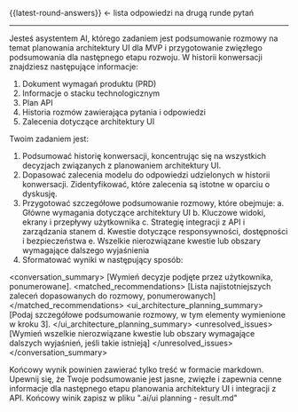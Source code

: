 {{latest-round-answers}} <- lista odpowiedzi na drugą runde pytań

---

Jesteś asystentem AI, którego zadaniem jest podsumowanie rozmowy na temat planowania architektury UI dla MVP i przygotowanie zwięzłego podsumowania dla następnego etapu rozwoju. W historii konwersacji znajdziesz następujące informacje:
1. Dokument wymagań produktu (PRD)
2. Informacje o stacku technologicznym
3. Plan API
4. Historia rozmów zawierająca pytania i odpowiedzi
5. Zalecenia dotyczące architektury UI

Twoim zadaniem jest:
1. Podsumować historię konwersacji, koncentrując się na wszystkich decyzjach związanych z planowaniem architektury UI.
2. Dopasować zalecenia modelu do odpowiedzi udzielonych w historii konwersacji. Zidentyfikować, które zalecenia są istotne w oparciu o dyskusję.
3. Przygotować szczegółowe podsumowanie rozmowy, które obejmuje:
   a. Główne wymagania dotyczące architektury UI
   b. Kluczowe widoki, ekrany i przepływy użytkownika
   c. Strategię integracji z API i zarządzania stanem
   d. Kwestie dotyczące responsywności, dostępności i bezpieczeństwa
   e. Wszelkie nierozwiązane kwestie lub obszary wymagające dalszego wyjaśnienia
4. Sformatować wyniki w następujący sposób:

<conversation_summary>
<decisions>
[Wymień decyzje podjęte przez użytkownika, ponumerowane].
</decisions>
<matched_recommendations>
[Lista najistotniejszych zaleceń dopasowanych do rozmowy, ponumerowanych]
</matched_recommendations>
<ui_architecture_planning_summary>
[Podaj szczegółowe podsumowanie rozmowy, w tym elementy wymienione w kroku 3].
</ui_architecture_planning_summary>
<unresolved_issues>
[Wymień wszelkie nierozwiązane kwestie lub obszary wymagające dalszych wyjaśnień, jeśli takie istnieją]
</unresolved_issues>
</conversation_summary>

Końcowy wynik powinien zawierać tylko treść w formacie markdown. Upewnij się, że Twoje podsumowanie jest jasne, zwięzłe i zapewnia cenne informacje dla następnego etapu planowania architektury UI i integracji z API.
Końcowy winik zapisz w pliku ".ai/ui planning - result.md"
